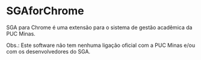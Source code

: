 SGAforChrome
============

SGA para Chrome é uma extensão para o sistema de gestão acadêmica da PUC Minas.

Obs.: Este software não tem nenhuma ligação oficial com a PUC Minas e/ou com os desenvolvedores do SGA.
